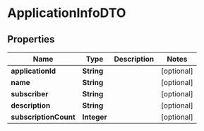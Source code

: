 
# ApplicationInfoDTO

## Properties
Name | Type | Description | Notes
------------ | ------------- | ------------- | -------------
**applicationId** | **String** |  |  [optional]
**name** | **String** |  |  [optional]
**subscriber** | **String** |  |  [optional]
**description** | **String** |  |  [optional]
**subscriptionCount** | **Integer** |  |  [optional]



